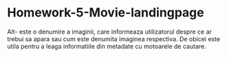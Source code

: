 # Homework-5-Movie-landingpage
Alt- este o denumire a imaginii, care informeaza utilizatorul despre ce ar trebui sa apara sau cum este denumita imaginea respectiva. De obicei este utila pentru a leaga informatiile din metadate cu motoarele de cautare.

